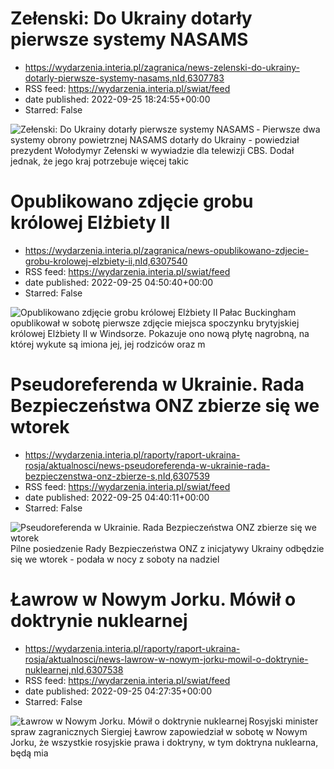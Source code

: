 # Zełenski: Do Ukrainy dotarły pierwsze systemy NASAMS
 - https://wydarzenia.interia.pl/zagranica/news-zelenski-do-ukrainy-dotarly-pierwsze-systemy-nasams,nId,6307783
 - RSS feed: https://wydarzenia.interia.pl/swiat/feed
 - date published: 2022-09-25 18:24:55+00:00
 - Starred: False

<p><a href="https://wydarzenia.interia.pl/zagranica/news-zelenski-do-ukrainy-dotarly-pierwsze-systemy-nasams,nId,6307783"><img align="left" alt="Zełenski: Do Ukrainy dotarły pierwsze systemy NASAMS" src="https://i.iplsc.com/zelenski-do-ukrainy-dotarly-pierwsze-systemy-nasams/000G47YPKECHHX8B-C321.jpg" /></a>- Pierwsze dwa systemy obrony powietrznej NASAMS dotarły do Ukrainy - powiedział prezydent Wołodymyr Zełenski w wywiadzie dla telewizji CBS. Dodał jednak, że jego kraj potrzebuje więcej takic

# Opublikowano zdjęcie grobu królowej Elżbiety II
 - https://wydarzenia.interia.pl/zagranica/news-opublikowano-zdjecie-grobu-krolowej-elzbiety-ii,nId,6307540
 - RSS feed: https://wydarzenia.interia.pl/swiat/feed
 - date published: 2022-09-25 04:50:40+00:00
 - Starred: False

<p><a href="https://wydarzenia.interia.pl/zagranica/news-opublikowano-zdjecie-grobu-krolowej-elzbiety-ii,nId,6307540"><img align="left" alt="Opublikowano zdjęcie grobu królowej Elżbiety II" src="https://i.iplsc.com/opublikowano-zdjecie-grobu-krolowej-elzbiety-ii/000G44QJ78IW3MYY-C321.jpg" /></a>Pałac Buckingham opublikował w sobotę pierwsze zdjęcie miejsca spoczynku brytyjskiej królowej Elżbiety II w Windsorze. Pokazuje ono nową płytę nagrobną, na której wykute są imiona jej, jej rodziców oraz m

# Pseudoreferenda w Ukrainie. Rada Bezpieczeństwa ONZ zbierze się we wtorek
 - https://wydarzenia.interia.pl/raporty/raport-ukraina-rosja/aktualnosci/news-pseudoreferenda-w-ukrainie-rada-bezpieczenstwa-onz-zbierze-s,nId,6307539
 - RSS feed: https://wydarzenia.interia.pl/swiat/feed
 - date published: 2022-09-25 04:40:11+00:00
 - Starred: False

<p><a href="https://wydarzenia.interia.pl/raporty/raport-ukraina-rosja/aktualnosci/news-pseudoreferenda-w-ukrainie-rada-bezpieczenstwa-onz-zbierze-s,nId,6307539"><img align="left" alt="Pseudoreferenda w Ukrainie. Rada Bezpieczeństwa ONZ zbierze się we wtorek" src="https://i.iplsc.com/pseudoreferenda-w-ukrainie-rada-bezpieczenstwa-onz-zbierze-s/000G44QEFWAPPG6H-C321.jpg" /></a>Pilne posiedzenie Rady Bezpieczeństwa ONZ z inicjatywy Ukrainy odbędzie się we wtorek - podała w nocy z soboty na nadziel

# Ławrow w Nowym Jorku. Mówił o doktrynie nuklearnej
 - https://wydarzenia.interia.pl/raporty/raport-ukraina-rosja/aktualnosci/news-lawrow-w-nowym-jorku-mowil-o-doktrynie-nuklearnej,nId,6307538
 - RSS feed: https://wydarzenia.interia.pl/swiat/feed
 - date published: 2022-09-25 04:27:35+00:00
 - Starred: False

<p><a href="https://wydarzenia.interia.pl/raporty/raport-ukraina-rosja/aktualnosci/news-lawrow-w-nowym-jorku-mowil-o-doktrynie-nuklearnej,nId,6307538"><img align="left" alt="Ławrow w Nowym Jorku. Mówił o doktrynie nuklearnej" src="https://i.iplsc.com/lawrow-w-nowym-jorku-mowil-o-doktrynie-nuklearnej/000G44QA2EU2RQBE-C321.jpg" /></a>Rosyjski minister spraw zagranicznych Siergiej Ławrow zapowiedział w sobotę w Nowym Jorku, że wszystkie rosyjskie prawa i doktryny, w tym doktryna nuklearna, będą mia
